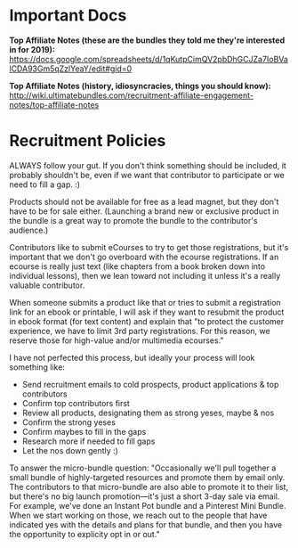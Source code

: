 <!-- TITLE: Recruitment FAQs -->
<!-- SUBTITLE: A brain dump from Mandi -->

# Important Docs
**Top Affiliate Notes (these are the bundles they told me they're interested in for 2019):** 
https://docs.google.com/spreadsheets/d/1qKutpCimQV2pbDhGCJZa7IoBValCDA93Gm5qZzlYeaY/edit#gid=0

**Top Affiliate Notes (history, idiosyncracies, things you should know):** 
http://wiki.ultimatebundles.com/recruitment-affiliate-engagement-notes/top-affiliate-notes

# Recruitment Policies
ALWAYS follow your gut. If you don't think something should be included, it probably shouldn't be, even if we want that contributor to participate or we need to fill a gap. :) 

Products should not be available for free as a lead magnet, but they don't have to be for sale either. (Launching a brand new or exclusive product in the bundle is a great way to promote the bundle to the contributor's audience.)

Contributors like to submit eCourses to try to get those registrations, but it's important that we don't go overboard with the ecourse registrations. If an ecourse is really just text (like chapters from a book broken down into individual lessons), then we lean toward not including it unless it's a really valuable contributor.

When someone submits a product like that or tries to submit a registration link for an ebook or printable, I will ask if they want to resubmit the product in ebook format (for text content) and explain that "to protect the customer experience, we have to limit 3rd party registrations. For this reason, we reserve those for high-value and/or multimedia ecourses."

I have not perfected this process, but ideally your process will look something like: 

- Send recruitment emails to cold prospects, product applications & top contributors
- Confirm top contributors first 
- Review all products, designating them as strong yeses, maybe & nos
- Confirm the strong yeses
- Confirm maybes to fill in the gaps
- Research more if needed to fill gaps
- Let the nos down gently :) 

To answer the micro-bundle question: "Occasionally we'll pull together a small bundle of highly-targeted resources and promote them by email only. The contributors to that micro-bundle are also able to promote it to their list, but there's no big launch promotion—it's just a short 3-day sale via email. For example, we've done an Instant Pot bundle and a Pinterest Mini Bundle. When we start working on those, we reach out to the people that have indicated yes with the details and plans for that bundle, and then you have the opportunity to explicity opt in or out."
